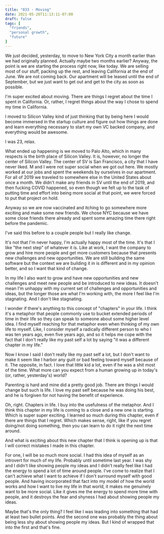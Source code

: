 ```yaml
---
title: "033 - Moving"
date: 2021-05-26T11:13:11-07:00
draft: false
tags: [
  "friends",
  "personal growth",
  "future"
]
---
```


We just decided, yesterday, to move to New York City a month earlier
than we had originally planned. Actually maybe two months earlier?
Anyway, the point is we are starting the process right now, like
today. We are selling most of our stuff, packing up the rest, and
leaving California at the end of June. We are not coming back. Our
apartment will be leased until the end of September, but we just want
to get out and get to the city as soon as possible.

I'm super excited about moving. There are things I regret about the
time I spent in California. Or, rather, I regret things about the way
I chose to spend my time in California.

I moved to Silicon Valley kind of just thinking that by being here I
would become immersed in the startup culture and figure out how things
are done and learn everything necessary to start my own VC backed
company, and everything would be awesome.

I was 23, relax.

What ended up happening is we moved to Palo Alto, which in many
respects is the birth place of Silicon Valley. It is, however, no
longer the center of Silicon Valley. The center of SV is San
Francisco, a city that I have never liked. M and I were not super
social when we got out here. We mostly worked at our jobs and spent
the weekends by ourselves in our apartment. For all of 2019 we
traveled to somewhere else in the United States about once a month. We
didn't make any friends in SV until the end of 2019, and then fucking
COVID happened, so even though we felt up to the task of putting time
and effort into being more social at that point, we were forced to put
that project on hold.

Anyway so we are now vaccinated and itching to go somewhere more
exciting and make some new friends. We chose NYC because we have some
close friends there already and spent some amazing time there right
before the pandemic.

I've said this before to a couple people but I really like change.

It's not that I'm never happy, I'm actually happy most of the
time. It's that I like "the next step" of whatever it is. Like at
work, I want the company to grow and hire more people and get more
customers because that presents new challenges and new
opportunities. We are still building the same software but the context
we are building it in is different and in my opinion better, and so I
want that kind of change.

In my life I also want to grow and have new opportunities and new
challenges and meet new people and be introduced to new ideas. It
doesn't mean I'm unhappy with my current set of challenges and
opportunities and ideas, but the longer those are what I'm working
with, the more I feel like I'm stagnating. And I don't like
stagnating.

I wonder if there's anything to this concept of "chapters" in your
life. I think it's a metaphor that people commonly use to bucket
extended periods of time in their life so they can speak to someone
about some higher level idea. I find myself reaching for that metaphor
even when thinking of my own life to myself. Like, I consider myself a
radically different person to who I was ten years ago, even five years
ago, and so it helps me cope with the fact that I don't really like my
past self a lot by saying "it was a different chapter in my life."

Now I know I said I don't really like my past self a lot, but I don't
want to make it seem like I harbor any guilt or bad feeling toward
myself because of it. The opposite, in fact. I love that little kid a
lot, even if he was a shit most of the time. What more can you expect
from a human growing up in today's (or, rather, yesterday's) world?

Parenting is hard and mine did a pretty good job. There are things I
would change but such is life. I love my past self because he was
doing his best, and he is forgiven for not having the benefit of
experience.

Oh, right. Chapters in life. I buy into the usefulness of the
metaphor. And I think this chapter in my life is coming to a close and
a new one is starting. Which is super super exciting. I learned so
much during this chapter, even if there are things that I
regret. Which makes sense, right, like if you regret doing/not doing
something, then you can learn to do it right the next time around.

And what is exciting about this new chapter that I think is opening up
is that I will correct mistakes I made in this chapter.

For one, I will be so much more social. I had this idea of myself as
an introvert for much of my life. Probably until sometime last year. I
was shy and I didn't like showing people my ideas and I didn't really
feel like I had the energy to spend a lot of time around people. I've
come to realize that I can't achieve what I want to achieve if I don't
surround myself with good people. And having incorporated that fact
into my model of how the world works and how I want to live my life in
that world, it makes me genuinely want to be more social. Like it
gives me the energy to spend more time with people, and it destroys
the fear and shyness I had about showing people my ideas.

Maybe that's the only thing? I feel like I was leading into something
that had at least two bullet points. And the second one was probably
the thing about being less shy about showing people my ideas. But I
kind of wrapped that into the first and that's fine.

